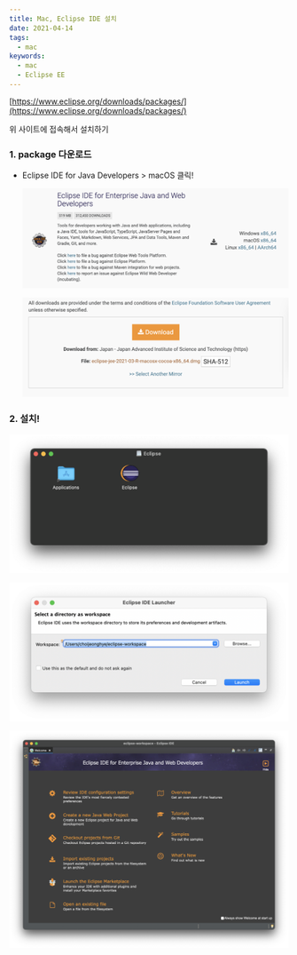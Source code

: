 ```yaml
---
title: Mac, Eclipse IDE 설치
date: 2021-04-14
tags:
  - mac
keywords:
  - mac
  - Eclipse EE
---
```


[https://www.eclipse.org/downloads/packages/](https://www.eclipse.org/downloads/packages/)

위 사이트에 접속해서 설치하기

### 1. package 다운로드

- Eclipse IDE for Java Developers > macOS 클릭!

  ![](eclipseIDEdown.png)

  ![](download.png)

### 2. 설치!

![](application.png)

![](launch.png)

![](complete.png)
